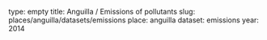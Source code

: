 type: empty
title: Anguilla / Emissions of pollutants
slug: places/anguilla/datasets/emissions
place: anguilla
dataset: emissions
year: 2014
